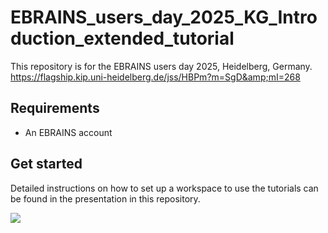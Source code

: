 # EBRAINS_users_day_2025_KG_Introduction_extended_tutorial
This repository is for the EBRAINS users day 2025, Heidelberg, Germany. https://flagship.kip.uni-heidelberg.de/jss/HBPm?m=SgD&amp;mI=268

## Requirements
- An EBRAINS account

## Get started
Detailed instructions on how to set up a workspace to use the tutorials can be found in the presentation in this repository.

[![](https://nest-simulator.org/TryItOnEBRAINS.png)](https://lab.ebrains.eu/hub/user-redirect/git-pull?repo=https%3A%2F%2Fgithub.com%2FAlixbonard%2FEBRAINS_users_day_2025_KG_Introduction_extended_tutorial&urlpath=lab%2Ftree%2F%2FTutorial_EBRAINS_Knowledge_Graph_introductory.ipynb&branch=main)
